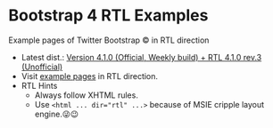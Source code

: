 # Bootstrap 4 RTL Examples
Example pages of Twitter Bootstrap &copy; in RTL direction
- Latest dist.: [Version 4.1.0 (Official, Weekly build) + RTL 4.1.0 rev.3 (Unofficial)](https://perseusthegreat.github.io/bs4rtl-examples/archive/bootstrap-4.1.0-plus-rtl-rev.3-dist.zip)
- Visit [example pages](https://perseusthegreat.github.io/bs4rtl-examples/) in RTL direction.
- RTL Hints
  - Always follow XHTML rules.
  - Use `<html ... dir="rtl" ...>` because of MSIE cripple layout engine.😜😉

